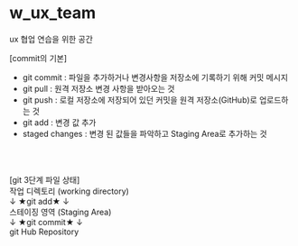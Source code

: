 # w_ux_team
ux 협업 연습을 위한 공간 
<br>

[commit의 기본]

- git commit : 파일을 추가하거나 변경사항을 저장소에 기록하기 위해 커밋 메시지 <br>
- git pull : 원격 저장소 변경 사항을 받아오는 것 <br>
- git push : 로컬 저장소에 저장되어 있던 커밋을 원격 저장소(GitHub)로 업로드하는 것 <br>
- git add : 변경 값 추가 <br>
- staged changes : 변경 된 값들을 파악하고 Staging Area로 추가하는 것 <br>

<br>
<br>

[git 3단계 파일 상태] <br>
작업 디렉토리 (working directory) <br>
↓ ★git add★ ↓ <br>
스테이징 영역 (Staging Area)  <br>
↓ ★git commit★ ↓  <br>
git Hub Repository <br>
